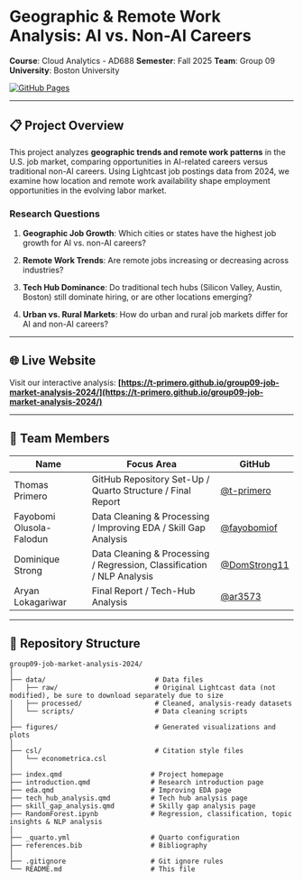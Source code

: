 # Geographic & Remote Work Analysis: AI vs. Non-AI Careers

**Course**: Cloud Analytics - AD688
**Semester**: Fall 2025
**Team**: Group 09  
**University**: Boston University

[![GitHub Pages](https://img.shields.io/badge/View-Website-blue)](https://t-primero.github.io/group09-job-market-analysis-2024/)

---

## 📋 Project Overview

This project analyzes **geographic trends and remote work patterns** in the U.S. job market, comparing opportunities in AI-related careers versus traditional non-AI careers. Using Lightcast job postings data from 2024, we examine how location and remote work availability shape employment opportunities in the evolving labor market.

### Research Questions

1. **Geographic Job Growth**: Which cities or states have the highest job growth for AI vs. non-AI careers?

2. **Remote Work Trends**: Are remote jobs increasing or decreasing across industries?

3. **Tech Hub Dominance**: Do traditional tech hubs (Silicon Valley, Austin, Boston) still dominate hiring, or are other locations emerging?

4. **Urban vs. Rural Markets**: How do urban and rural job markets differ for AI and non-AI careers?

---

## 🌐 Live Website

Visit our interactive analysis: **[https://t-primero.github.io/group09-job-market-analysis-2024/](https://t-primero.github.io/group09-job-market-analysis-2024/)**

---

## 👥 Team Members

| Name | Focus Area | GitHub |
|------|------------|--------|
| Thomas Primero | GitHub Repository Set-Up / Quarto Structure / Final Report | [@t-primero](https://github.com/t-primero) |
| Fayobomi Olusola-Falodun | Data Cleaning & Processing / Improving EDA / Skill Gap Analysis | [@fayobomiof](https://github.com/fayobomiof) |
| Dominique Strong | Data Cleaning & Processing / Regression, Classification / NLP Analysis | [@DomStrong11](https://github.com/DomStrong11) |
| Aryan Lokagariwar | Final Report / Tech-Hub Analysis | [@ar3573](https://github.com/ar3573) |


---

## 📁 Repository Structure
```
group09-job-market-analysis-2024/
│
├── data/                           # Data files
│   ├── raw/                        # Original Lightcast data (not modified), be sure to download separately due to size
│   ├── processed/                  # Cleaned, analysis-ready datasets
│   └── scripts/                    # Data cleaning scripts
│
├── figures/                        # Generated visualizations and plots
│
├── csl/                            # Citation style files
│   └── econometrica.csl
│
├── index.qmd                      # Project homepage
├── introduction.qmd               # Research introduction page
├── eda.qmd                        # Improving EDA page
├── tech_hub_analysis.qmd          # Tech hub analysis page
├── skill_gap_analysis.qmd         # Skilly gap analysis page
├── RandomForest.ipynb             # Regression, classification, topic insights & NLP analysis
│
├── _quarto.yml                    # Quarto configuration
├── references.bib                 # Bibliography
│
├── .gitignore                     # Git ignore rules
└── README.md                      # This file
```
